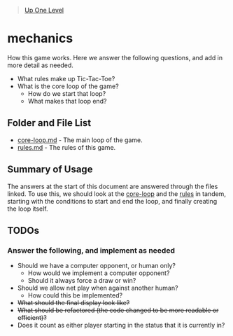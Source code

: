 > [Up One Level](../README.md)

# mechanics

How this game works. Here we answer the following questions, and add in more detail as needed.

- What rules make up Tic-Tac-Toe?
- What is the core loop of the game?
  - How do we start that loop?
  - What makes that loop end?

## Folder and File List

- [core-loop.md](core-loop.md) - The main loop of the game.
- [rules.md](rules.md) - The rules of this game.

## Summary of Usage

The answers at the start of this document are answered through the files linked. To use this, we should look at the [core-loop](core-loop.md) and the [rules](rules.md) in tandem, starting with the conditions to start and end the loop, and finally creating the loop itself.

## TODOs

### Answer the following, and implement as needed

- Should we have a computer opponent, or human only?
  - How would we implement a computer opponent?
  - Should it always force a draw or win?
- Should we allow net play when against another human?
    - How could this be implemented?
- ~~What should the final display look like?~~
- ~~What should be refactored (the code changed to be more readable or efficient)?~~
- Does it count as either player starting in the status that it is currently in?